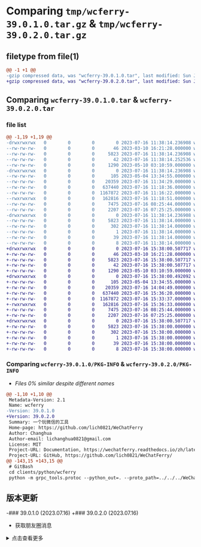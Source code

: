 # Comparing `tmp/wcferry-39.0.1.0.tar.gz` & `tmp/wcferry-39.0.2.0.tar.gz`

## filetype from file(1)

```diff
@@ -1 +1 @@
-gzip compressed data, was "wcferry-39.0.1.0.tar", last modified: Sun Jul 16 11:38:14 2023, max compression
+gzip compressed data, was "wcferry-39.0.2.0.tar", last modified: Sun Jul 16 15:38:00 2023, max compression
```

## Comparing `wcferry-39.0.1.0.tar` & `wcferry-39.0.2.0.tar`

### file list

```diff
@@ -1,19 +1,19 @@
-drwxrwxrwx   0        0        0        0 2023-07-16 11:38:14.236908 wcferry-39.0.1.0/
--rw-rw-rw-   0        0        0       46 2023-03-10 16:21:28.000000 wcferry-39.0.1.0/MANIFEST.in
--rw-rw-rw-   0        0        0     5823 2023-07-16 11:38:14.236908 wcferry-39.0.1.0/PKG-INFO
--rw-rw-rw-   0        0        0       42 2023-07-16 11:38:14.252536 wcferry-39.0.1.0/setup.cfg
--rw-rw-rw-   0        0        0     1290 2023-05-10 03:10:59.000000 wcferry-39.0.1.0/setup.py
-drwxrwxrwx   0        0        0        0 2023-07-16 11:38:14.236908 wcferry-39.0.1.0/wcferry/
--rw-rw-rw-   0        0        0      105 2023-05-04 13:34:55.000000 wcferry-39.0.1.0/wcferry/__init__.py
--rw-rw-rw-   0        0        0    20359 2023-07-16 11:34:29.000000 wcferry-39.0.1.0/wcferry/client.py
--rw-rw-rw-   0        0        0   637440 2023-07-16 11:18:36.000000 wcferry-39.0.1.0/wcferry/spy.dll
--rw-rw-rw-   0        0        0  1167872 2023-07-16 11:16:22.000000 wcferry-39.0.1.0/wcferry/spy_debug.dll
--rwxrwxrwx   0        0        0   162816 2023-07-16 11:18:51.000000 wcferry-39.0.1.0/wcferry/wcf.exe
--rw-rw-rw-   0        0        0     7475 2023-07-16 08:25:44.000000 wcferry-39.0.1.0/wcferry/wcf_pb2.py
--rw-rw-rw-   0        0        0     2207 2023-07-16 07:25:25.000000 wcferry-39.0.1.0/wcferry/wxmsg.py
-drwxrwxrwx   0        0        0        0 2023-07-16 11:38:14.236908 wcferry-39.0.1.0/wcferry.egg-info/
--rw-rw-rw-   0        0        0     5823 2023-07-16 11:38:14.000000 wcferry-39.0.1.0/wcferry.egg-info/PKG-INFO
--rw-rw-rw-   0        0        0      302 2023-07-16 11:38:14.000000 wcferry-39.0.1.0/wcferry.egg-info/SOURCES.txt
--rw-rw-rw-   0        0        0        1 2023-07-16 11:38:14.000000 wcferry-39.0.1.0/wcferry.egg-info/dependency_links.txt
--rw-rw-rw-   0        0        0       39 2023-07-16 11:38:14.000000 wcferry-39.0.1.0/wcferry.egg-info/requires.txt
--rw-rw-rw-   0        0        0        8 2023-07-16 11:38:14.000000 wcferry-39.0.1.0/wcferry.egg-info/top_level.txt
+drwxrwxrwx   0        0        0        0 2023-07-16 15:38:00.507717 wcferry-39.0.2.0/
+-rw-rw-rw-   0        0        0       46 2023-03-10 16:21:28.000000 wcferry-39.0.2.0/MANIFEST.in
+-rw-rw-rw-   0        0        0     5823 2023-07-16 15:38:00.507717 wcferry-39.0.2.0/PKG-INFO
+-rw-rw-rw-   0        0        0       42 2023-07-16 15:38:00.507717 wcferry-39.0.2.0/setup.cfg
+-rw-rw-rw-   0        0        0     1290 2023-05-10 03:10:59.000000 wcferry-39.0.2.0/setup.py
+drwxrwxrwx   0        0        0        0 2023-07-16 15:38:00.492092 wcferry-39.0.2.0/wcferry/
+-rw-rw-rw-   0        0        0      105 2023-05-04 13:34:55.000000 wcferry-39.0.2.0/wcferry/__init__.py
+-rw-rw-rw-   0        0        0    20359 2023-07-16 14:04:49.000000 wcferry-39.0.2.0/wcferry/client.py
+-rw-rw-rw-   0        0        0   637440 2023-07-16 15:36:20.000000 wcferry-39.0.2.0/wcferry/spy.dll
+-rw-rw-rw-   0        0        0  1167872 2023-07-16 15:33:37.000000 wcferry-39.0.2.0/wcferry/spy_debug.dll
+-rwxrwxrwx   0        0        0   162816 2023-07-16 15:36:33.000000 wcferry-39.0.2.0/wcferry/wcf.exe
+-rw-rw-rw-   0        0        0     7475 2023-07-16 08:25:44.000000 wcferry-39.0.2.0/wcferry/wcf_pb2.py
+-rw-rw-rw-   0        0        0     2207 2023-07-16 07:25:25.000000 wcferry-39.0.2.0/wcferry/wxmsg.py
+drwxrwxrwx   0        0        0        0 2023-07-16 15:38:00.507717 wcferry-39.0.2.0/wcferry.egg-info/
+-rw-rw-rw-   0        0        0     5823 2023-07-16 15:38:00.000000 wcferry-39.0.2.0/wcferry.egg-info/PKG-INFO
+-rw-rw-rw-   0        0        0      302 2023-07-16 15:38:00.000000 wcferry-39.0.2.0/wcferry.egg-info/SOURCES.txt
+-rw-rw-rw-   0        0        0        1 2023-07-16 15:38:00.000000 wcferry-39.0.2.0/wcferry.egg-info/dependency_links.txt
+-rw-rw-rw-   0        0        0       39 2023-07-16 15:38:00.000000 wcferry-39.0.2.0/wcferry.egg-info/requires.txt
+-rw-rw-rw-   0        0        0        8 2023-07-16 15:38:00.000000 wcferry-39.0.2.0/wcferry.egg-info/top_level.txt
```

### Comparing `wcferry-39.0.1.0/PKG-INFO` & `wcferry-39.0.2.0/PKG-INFO`

 * *Files 0% similar despite different names*

```diff
@@ -1,10 +1,10 @@
 Metadata-Version: 2.1
 Name: wcferry
-Version: 39.0.1.0
+Version: 39.0.2.0
 Summary: 一个玩微信的工具
 Home-page: https://github.com/lich0821/WeChatFerry
 Author: Changhua
 Author-email: lichanghua0821@gmail.com
 License: MIT
 Project-URL: Documentation, https://wechatferry.readthedocs.io/zh/latest/index.html
 Project-URL: GitHub, https://github.com/lich0821/WeChatFerry/
@@ -143,15 +143,15 @@
 # GitBash
 cd clients/python/wcferry
 python -m grpc_tools.protoc --python_out=. --proto_path=../../../WeChatFerry/rpc/proto/ wcf.proto
 ```
 
 ## 版本更新
 
-### 39.0.1.0 (2023.07.16)
+### 39.0.2.0 (2023.07.16)
 * 获取朋友圈消息
 
 <details><summary>点击查看更多</summary>
 版本号：`w.x.y.z`。
 
 其中：
 * `w` 是微信的大版本号，如 `37` (3.7.a.a), `38` (3.8.a.a), `39` (3.9.a.a)
```

### Comparing `wcferry-39.0.1.0/setup.py` & `wcferry-39.0.2.0/setup.py`

 * *Files identical despite different names*

### Comparing `wcferry-39.0.1.0/wcferry/client.py` & `wcferry-39.0.2.0/wcferry/client.py`

 * *Files 0% similar despite different names*

```diff
@@ -1,11 +1,11 @@
 #! /usr/bin/env python3
 # -*- coding: utf-8 -*-
 
-__version__ = "39.0.1.0"
+__version__ = "39.0.2.0"
 
 import atexit
 import base64
 import logging
 import os
 import re
 import sys
```

### Comparing `wcferry-39.0.1.0/wcferry/spy.dll` & `wcferry-39.0.2.0/wcferry/spy.dll`

 * *Files 0% similar despite different names*

```diff
@@ -12,15 +12,15 @@
 000000b0: 0c11 9bfd 5164 9ffc 0c11 9cfd 4664 9ffc  ....Qd......Fd..
 000000c0: 9c11 9bfd 6164 9ffc 9c11 9afd 5f64 9ffc  ....ad......_d..
 000000d0: 4a0f 9efd 5164 9ffc 5e64 9efc be64 9ffc  J...Qd..^d...d..
 000000e0: 9c11 97fd 4a64 9ffc 9c11 9ffd 5f64 9ffc  ....Jd......_d..
 000000f0: 9c11 60fc 5f64 9ffc 5e64 08fc 5f64 9ffc  ..`._d..^d.._d..
 00000100: 9c11 9dfd 5f64 9ffc 5269 6368 5e64 9ffc  ...._d..Rich^d..
 00000110: 0000 0000 0000 0000 0000 0000 0000 0000  ................
-00000120: 5045 0000 4c01 0500 0cd2 b364 0000 0000  PE..L......d....
+00000120: 5045 0000 4c01 0500 730e b464 0000 0000  PE..L...s..d....
 00000130: 0000 0000 e000 0221 0b01 0e1d 007c 0700  .......!.....|..
 00000140: 0054 0202 0000 0000 2721 0500 0010 0000  .T......'!......
 00000150: 0090 0700 0000 0010 0010 0000 0002 0000  ................
 00000160: 0600 0000 0000 0000 0600 0000 0000 0000  ................
 00000170: 0000 0a02 0004 0000 0000 0000 0200 4001  ..............@.
 00000180: 0000 1000 0010 0000 0000 1000 0010 0000  ................
 00000190: 0000 0000 1000 0000 7019 0900 5800 0000  ........p...X...
@@ -10947,64 +10947,64 @@
 0002ac20: 0803 00cc cccc cccc cccc cccc cccc cccc  ................
 0002ac30: 609c 51e8 18f6 ffff 83c4 049d 61ff 15f0  `.Q.........a...
 0002ac40: 8909 11ff 25dc 8909 11cc cccc cccc cccc  ....%...........
 0002ac50: 558b ec6a ff68 2881 0710 64a1 0000 0000  U..j.h(...d.....
 0002ac60: 5081 ece8 0000 00a1 d43b 0910 33c5 8945  P........;..3..E
 0002ac70: f056 5750 8d45 f464 a300 0000 008b 4d08  .VWP.E.d......M.
 0002ac80: a148 8909 118b 3c08 a14c 8909 118b 0408  .H....<..L......
-0002ac90: 8985 24ff ffff 85ff 0f84 e602 0000 3bf8  ..$...........;.
-0002aca0: 0f83 de02 0000 6666 0f1f 8400 0000 0000  ......ff........
+0002ac90: 8985 24ff ffff 85ff 0f84 e802 0000 3bf8  ..$...........;.
+0002aca0: 0f83 e002 0000 6666 0f1f 8400 0000 0000  ......ff........
 0002acb0: 8d8d 28ff ffff e8a5 fcff ffc7 45fc 0000  ..(.........E...
 0002acc0: 0000 8b07 8b15 5c89 0911 8b4f 0489 8538  ......\....O...8
 0002acd0: ffff ffa1 5089 0911 898d 3cff ffff 8d14  ....P.....<.....
 0002ace0: 3a8d 8d0c ffff ffc7 852c ffff ff00 0000  :........,......
-0002acf0: 00c6 8528 ffff ff00 8b04 3889 8530 ffff  ...(......8..0..
-0002ad00: ffe8 fa69 0000 8bf0 8d45 d03b c674 568b  ...i.....E.;.tV.
-0002ad10: 55e4 83fa 1072 2c8b 4dd0 428b c181 fa00  U....r,.M.B.....
-0002ad20: 1000 0072 148b 49fc 83c2 232b c183 c0fc  ...r..I...#+....
-0002ad30: 83f8 1f0f 876c 0200 0052 51e8 6864 0200  .....l...RQ.hd..
-0002ad40: 83c4 080f 1006 0f11 45d0 f30f 7e46 1066  ........E...~F.f
-0002ad50: 0fd6 45e0 c746 1000 0000 00c7 4614 0f00  ..E..F......F...
-0002ad60: 0000 c606 008b 9520 ffff ff83 fa10 722f  ....... ......r/
-0002ad70: 8b8d 0cff ffff 428b c181 fa00 1000 0072  ......B........r
-0002ad80: 148b 49fc 83c2 232b c183 c0fc 83f8 1f0f  ..I...#+........
-0002ad90: 8710 0200 0052 51e8 0c64 0200 83c4 088b  .....RQ..d......
-0002ada0: 1554 8909 118d 8d0c ffff ff8d 143a e84d  .T...........:.M
-0002adb0: 6900 008b f08d 8540 ffff ff3b c674 628b  i......@...;.tb.
-0002adc0: 9554 ffff ff83 fa10 722f 8b8d 40ff ffff  .T......r/..@...
-0002add0: 428b c181 fa00 1000 0072 148b 49fc 83c2  B........r..I...
-0002ade0: 232b c183 c0fc 83f8 1f0f 87b6 0100 0052  #+.............R
-0002adf0: 51e8 b263 0200 83c4 080f 1006 0f11 8540  Q..c...........@
-0002ae00: ffff fff3 0f7e 4610 660f d685 50ff ffff  .....~F.f...P...
-0002ae10: c746 1000 0000 00c7 4614 0f00 0000 c606  .F......F.......
-0002ae20: 008b 9520 ffff ff83 fa10 722f 8b8d 0cff  ... ......r/....
-0002ae30: ffff 428b c181 fa00 1000 0072 148b 49fc  ..B........r..I.
-0002ae40: 83c2 232b c183 c0fc 83f8 1f0f 8754 0100  ..#+.........T..
-0002ae50: 0052 51e8 5063 0200 83c4 088b 1558 8909  .RQ.Pc.......X..
-0002ae60: 118d 8d0c ffff ff8d 143a e891 6800 008b  .........:..h...
-0002ae70: f08d 8570 ffff ff3b c674 5c8b 5584 83fa  ...p...;.t\.U...
-0002ae80: 1072 2f8b 8d70 ffff ff42 8bc1 81fa 0010  .r/..p...B......
-0002ae90: 0000 7214 8b49 fc83 c223 2bc1 83c0 fc83  ..r..I...#+.....
-0002aea0: f81f 0f87 fd00 0000 5251 e8f9 6202 0083  ........RQ..b...
-0002aeb0: c408 0f10 060f 1185 70ff ffff f30f 7e46  ........p.....~F
-0002aec0: 1066 0fd6 4580 c746 1000 0000 00c7 4614  .f..E..F......F.
-0002aed0: 0f00 0000 c606 008b 9520 ffff ff83 fa10  ......... ......
-0002aee0: 722f 8b8d 0cff ffff 428b c181 fa00 1000  r/......B.......
-0002aef0: 0072 148b 49fc 83c2 232b c183 c0fc 83f8  .r..I...#+......
-0002af00: 1f0f 879e 0000 0052 51e8 9a62 0200 83c4  .......RQ..b....
-0002af10: 080f 57c0 660f 1345 e868 9889 0911 c745  ..W.f..E.h.....E
-0002af20: e898 8909 11c6 45ec 00e8 0175 0200 83c4  ......E....u....
-0002af30: 0485 c075 6ac6 45ec 018d 8528 ffff ffc6  ...uj.E....(....
-0002af40: 45fc 0150 e887 0000 0068 9889 0911 e801  E..P.....h......
-0002af50: 7502 0068 7089 0911 e88a 6e02 0003 3d60  u..hp.....n...=`
-0002af60: 8909 118d 8d28 ffff ff83 c408 c745 fcff  .....(.......E..
-0002af70: ffff ffe8 98fa ffff 3bbd 24ff ffff 0f82  ........;.$.....
-0002af80: 2cfd ffff 8b4d f464 890d 0000 0000 595f  ,....M.d......Y_
-0002af90: 5e8b 4df0 33cd e897 5b02 008b e55d c350  ^.M.3...[....].P
-0002afa0: e8b7 6f02 00e8 d004 0300 cccc cccc cccc  ..o.............
+0002acf0: 0066 c785 28ff ffff 0000 8b04 3889 8530  .f..(.......8..0
+0002ad00: ffff ffe8 f869 0000 8bf0 8d45 d03b c674  .....i.....E.;.t
+0002ad10: 568b 55e4 83fa 1072 2c8b 4dd0 428b c181  V.U....r,.M.B...
+0002ad20: fa00 1000 0072 148b 49fc 83c2 232b c183  .....r..I...#+..
+0002ad30: c0fc 83f8 1f0f 876c 0200 0052 51e8 6664  .......l...RQ.fd
+0002ad40: 0200 83c4 080f 1006 0f11 45d0 f30f 7e46  ..........E...~F
+0002ad50: 1066 0fd6 45e0 c746 1000 0000 00c7 4614  .f..E..F......F.
+0002ad60: 0f00 0000 c606 008b 9520 ffff ff83 fa10  ......... ......
+0002ad70: 722f 8b8d 0cff ffff 428b c181 fa00 1000  r/......B.......
+0002ad80: 0072 148b 49fc 83c2 232b c183 c0fc 83f8  .r..I...#+......
+0002ad90: 1f0f 8710 0200 0052 51e8 0a64 0200 83c4  .......RQ..d....
+0002ada0: 088b 1554 8909 118d 8d0c ffff ff8d 143a  ...T...........:
+0002adb0: e84b 6900 008b f08d 8540 ffff ff3b c674  .Ki......@...;.t
+0002adc0: 628b 9554 ffff ff83 fa10 722f 8b8d 40ff  b..T......r/..@.
+0002add0: ffff 428b c181 fa00 1000 0072 148b 49fc  ..B........r..I.
+0002ade0: 83c2 232b c183 c0fc 83f8 1f0f 87b6 0100  ..#+............
+0002adf0: 0052 51e8 b063 0200 83c4 080f 1006 0f11  .RQ..c..........
+0002ae00: 8540 ffff fff3 0f7e 4610 660f d685 50ff  .@.....~F.f...P.
+0002ae10: ffff c746 1000 0000 00c7 4614 0f00 0000  ...F......F.....
+0002ae20: c606 008b 9520 ffff ff83 fa10 722f 8b8d  ..... ......r/..
+0002ae30: 0cff ffff 428b c181 fa00 1000 0072 148b  ....B........r..
+0002ae40: 49fc 83c2 232b c183 c0fc 83f8 1f0f 8754  I...#+.........T
+0002ae50: 0100 0052 51e8 4e63 0200 83c4 088b 1558  ...RQ.Nc.......X
+0002ae60: 8909 118d 8d0c ffff ff8d 143a e88f 6800  ...........:..h.
+0002ae70: 008b f08d 8570 ffff ff3b c674 5c8b 5584  .....p...;.t\.U.
+0002ae80: 83fa 1072 2f8b 8d70 ffff ff42 8bc1 81fa  ...r/..p...B....
+0002ae90: 0010 0000 7214 8b49 fc83 c223 2bc1 83c0  ....r..I...#+...
+0002aea0: fc83 f81f 0f87 fd00 0000 5251 e8f7 6202  ..........RQ..b.
+0002aeb0: 0083 c408 0f10 060f 1185 70ff ffff f30f  ..........p.....
+0002aec0: 7e46 1066 0fd6 4580 c746 1000 0000 00c7  ~F.f..E..F......
+0002aed0: 4614 0f00 0000 c606 008b 9520 ffff ff83  F.......... ....
+0002aee0: fa10 722f 8b8d 0cff ffff 428b c181 fa00  ..r/......B.....
+0002aef0: 1000 0072 148b 49fc 83c2 232b c183 c0fc  ...r..I...#+....
+0002af00: 83f8 1f0f 879e 0000 0052 51e8 9862 0200  .........RQ..b..
+0002af10: 83c4 080f 57c0 660f 1345 e868 9889 0911  ....W.f..E.h....
+0002af20: c745 e898 8909 11c6 45ec 00e8 ff74 0200  .E......E....t..
+0002af30: 83c4 0485 c075 6ac6 45ec 018d 8528 ffff  .....uj.E....(..
+0002af40: ffc6 45fc 0150 e885 0000 0068 9889 0911  ..E..P.....h....
+0002af50: e8ff 7402 0068 7089 0911 e888 6e02 0003  ..t..hp.....n...
+0002af60: 3d60 8909 118d 8d28 ffff ff83 c408 c745  =`.....(.......E
+0002af70: fcff ffff ffe8 96fa ffff 3bbd 24ff ffff  ..........;.$...
+0002af80: 0f82 2afd ffff 8b4d f464 890d 0000 0000  ..*....M.d......
+0002af90: 595f 5e8b 4df0 33cd e895 5b02 008b e55d  Y_^.M.3...[....]
+0002afa0: c350 e8b5 6f02 00e8 ce04 0300 cccc cccc  .P..o...........
 0002afb0: 609c ff74 2424 e895 fcff ff83 c404 9d61  `..t$$.........a
 0002afc0: ff15 e489 0911 ff25 e889 0911 cccc cccc  .......%........
 0002afd0: 558b ec8b 15d8 8909 118b 0dd0 8909 118d  U...............
 0002afe0: 4201 3bc8 7712 51e8 7400 0000 8b15 d889  B.;.w.Q.t.......
 0002aff0: 0911 8b0d d089 0911 a1d4 8909 1149 23c1  .............I#.
 0002b000: a3d4 8909 1103 c223 c18b 0dcc 8909 1156  .......#.......V
 0002b010: 8d34 8500 0000 0083 3c0e 0075 1c68 c000  .4......<..u.h..
@@ -35248,21 +35248,21 @@
 00089af0: 0000 0000 0600 0000 0400 0000 0200 0000  ................
 00089b00: 0000 0000 1200 0000 0c00 0000 0600 0000  ................
 00089b10: 0000 0000 7f00 0000 1f00 0000 0f00 0000  ................
 00089b20: 0000 0000 0000 0000 0000 0000 0000 f041  ...............A
 00089b30: 0000 0000 0000 0080 0000 0000 0000 0080  ................
 00089b40: 0000 0080 0000 0080 0000 0080 0000 0080  ................
 00089b50: ffff ffff 0000 c03f 0000 0000 0000 0000  .......?........
-00089b60: 0000 0000 0000 f041 0000 0000 0cd2 b364  .......A.......d
+00089b60: 0000 0000 0000 f041 0000 0000 730e b464  .......A....s..d
 00089b70: 0000 0000 0200 0000 4900 0000 70dd 0800  ........I...p...
-00089b80: 70cd 0800 0000 0000 0cd2 b364 0000 0000  p..........d....
+00089b80: 70cd 0800 0000 0000 730e b464 0000 0000  p.......s..d....
 00089b90: 0c00 0000 1400 0000 bcdd 0800 bccd 0800  ................
-00089ba0: 0000 0000 0cd2 b364 0000 0000 0d00 0000  .......d........
+00089ba0: 0000 0000 730e b464 0000 0000 0d00 0000  ....s..d........
 00089bb0: 9803 0000 d0dd 0800 d0cd 0800 0000 0000  ................
-00089bc0: 0cd2 b364 0000 0000 0e00 0000 0000 0000  ...d............
+00089bc0: 730e b464 0000 0000 0e00 0000 0000 0000  s..d............
 00089bd0: 0000 0000 0000 0000 bc00 0000 0000 0000  ................
 00089be0: 0000 0000 0000 0000 0000 0000 0000 0000  ................
 00089bf0: 0000 0000 0000 0000 0000 0000 0000 0000  ................
 00089c00: 0000 0000 0000 0000 0000 0000 0000 0000  ................
 00089c10: 0000 0000 d43b 0910 74da 0810 a500 0000  .....;..t.......
 00089c20: b092 0710 0000 0000 0000 0000 0000 0000  ................
 00089c30: 0001 0000 0000 0000 0000 0000 0000 0000  ................
@@ -36049,16 +36049,16 @@
 0008cd00: 888a 0700 ad8a 0700 1800 0000 0280 0280  ................
 0008cd10: 20dd 0800 4000 0000 60dd 0800 1000 0000   ...@...`.......
 0008cd20: 753d 0300 793d 0300 8854 0300 8d54 0300  u=..y=...T...T..
 0008cd30: e854 0300 ed54 0300 7655 0300 7a55 0300  .T...T..vU..zU..
 0008cd40: b855 0300 bd55 0300 e855 0300 ed55 0300  .U...U...U...U..
 0008cd50: 3056 0300 3556 0300 8456 0300 8856 0300  0V..5V...V...V..
 0008cd60: 0027 0300 32f0 0100 8088 0700 aa01 0000  .'..2...........
-0008cd70: 5253 4453 3bcb b2f7 05f9 6c44 8ddb 2315  RSDS;.....lD..#.
-0008cd80: be8a e85c 0100 0000 433a 5c50 726f 6a73  ...\....C:\Projs
+0008cd70: 5253 4453 a1b3 c743 c6d0 f84c b73e ab62  RSDS...C...L.>.b
+0008cd80: 897a 6926 0100 0000 433a 5c50 726f 6a73  .zi&....C:\Projs
 0008cd90: 5c57 6543 6861 7446 6572 7279 5c57 6543  \WeChatFerry\WeC
 0008cda0: 6861 7446 6572 7279 5c52 656c 6561 7365  hatFerry\Release
 0008cdb0: 5c73 7079 2e70 6462 0000 0000 0000 0000  \spy.pdb........
 0008cdc0: 8601 0000 8601 0000 1400 0000 3201 0000  ............2...
 0008cdd0: 4743 544c 0010 0000 f000 0000 2e74 6578  GCTL.........tex
 0008cde0: 7424 6469 0000 0000 f010 0000 3048 0700  t$di........0H..
 0008cdf0: 2e74 6578 7424 6d6e 0000 0000 2059 0700  .text$mn.... Y..
@@ -38343,15 +38343,15 @@
 00095c60: 0408 0000 8000 0000 0000 0000 0000 0000  ................
 00095c70: 0000 0000 0000 0100 0904 0000 9000 0000  ................
 00095c80: a090 0902 ac02 0000 0000 0000 0000 0000  ................
 00095c90: 5093 0902 9100 0000 0000 0000 0000 0000  P...............
 00095ca0: ac02 3400 0000 5600 5300 5f00 5600 4500  ..4...V.S._.V.E.
 00095cb0: 5200 5300 4900 4f00 4e00 5f00 4900 4e00  R.S.I.O.N._.I.N.
 00095cc0: 4600 4f00 0000 0000 bd04 effe 0000 0100  F.O.............
-00095cd0: 0000 2700 0000 0100 0900 0300 1700 0200  ..'.............
+00095cd0: 0000 2700 0000 0200 0900 0300 1700 0200  ..'.............
 00095ce0: 3f00 0000 0000 0000 0400 0400 0200 0000  ?...............
 00095cf0: 0000 0000 0000 0000 0000 0000 0a02 0000  ................
 00095d00: 0100 5300 7400 7200 6900 6e00 6700 4600  ..S.t.r.i.n.g.F.
 00095d10: 6900 6c00 6500 4900 6e00 6600 6f00 0000  i.l.e.I.n.f.o...
 00095d20: e601 0000 0100 3000 3800 3000 3400 3000  ......0.8.0.4.0.
 00095d30: 3400 6200 3000 0000 3800 0c00 0100 4300  4.b.0...8.....C.
 00095d40: 6f00 6d00 7000 6100 6e00 7900 4e00 6100  o.m.p.a.n.y.N.a.
@@ -38359,15 +38359,15 @@
 00095d60: 6100 7400 4600 6500 7200 7200 7900 0000  a.t.F.e.r.r.y...
 00095d70: 4000 0c00 0100 4600 6900 6c00 6500 4400  @.....F.i.l.e.D.
 00095d80: 6500 7300 6300 7200 6900 7000 7400 6900  e.s.c.r.i.p.t.i.
 00095d90: 6f00 6e00 0000 0000 5700 6500 4300 6800  o.n.....W.e.C.h.
 00095da0: 6100 7400 4600 6500 7200 7200 7900 0000  a.t.F.e.r.r.y...
 00095db0: 3200 0900 0100 4600 6900 6c00 6500 5600  2.....F.i.l.e.V.
 00095dc0: 6500 7200 7300 6900 6f00 6e00 0000 0000  e.r.s.i.o.n.....
-00095dd0: 3300 3900 2e00 3000 2e00 3100 2e00 3000  3.9...0...1...0.
+00095dd0: 3300 3900 2e00 3000 2e00 3200 2e00 3000  3.9...0...2...0.
 00095de0: 0000 0000 3000 0800 0100 4900 6e00 7400  ....0.....I.n.t.
 00095df0: 6500 7200 6e00 6100 6c00 4e00 6100 6d00  e.r.n.a.l.N.a.m.
 00095e00: 6500 0000 7300 7000 7900 2e00 6400 6c00  e...s.p.y...d.l.
 00095e10: 6c00 0000 4a00 1300 0100 4c00 6500 6700  l...J.....L.e.g.
 00095e20: 6100 6c00 4300 6f00 7000 7900 7200 6900  a.l.C.o.p.y.r.i.
 00095e30: 6700 6800 7400 0000 4300 6f00 7000 7900  g.h.t...C.o.p.y.
 00095e40: 7200 6900 6700 6800 7400 2000 2800 4300  r.i.g.h.t. .(.C.
@@ -38648,16 +38648,16 @@
 00096f70: a235 e735 2c36 7136 b636 fb36 4037 8537  .5.5,6q6.6.6@7.7
 00096f80: d837 0f38 5438 9938 de38 2339 6839 cc39  .7.8T8.8.8#9h9.9
 00096f90: f239 373a 7c3a c13a 063b 4b3b 903b d53b  .97:|:.:.;K;.;.;
 00096fa0: 1a3c 533c 863c 913d 563e 683e 993e 9f3e  .<S<.<.=V>h>.>.>
 00096fb0: b43e ce3e d73e 383f 923f e93f 00b0 0200  .>.>.>8?.?.?....
 00096fc0: 6c00 0000 4330 a931 2132 4e33 7f34 8634  l...C0.1!2N3.4.4
 00096fd0: b334 bd34 3f38 4538 5638 6838 8138 8938  .4.4?8E8V8h8.8.8
-00096fe0: c638 d438 a139 5d3a 1a3b 213b 4a3b 543b  .8.8.9]:.;!;J;T;
-00096ff0: 5f3b c23b c83b d53b db3b ee3b f43b f93b  _;.;.;.;.;.;.;.;
+00096fe0: c638 d438 a339 5f3a 1c3b 233b 4c3b 563b  .8.8.9_:.;#;L;V;
+00096ff0: 613b c23b c83b d53b db3b ee3b f43b f93b  a;.;.;.;.;.;.;.;
 00097000: 013c 0b3c 293c 353c 463c 6f3c a33c ed3c  .<.<)<5<F<o<.<.<
 00097010: ff3c 0d3d 453d 6f3d 833d ac3d b83d e93d  .<.=E=o=.=.=.=.=
 00097020: f13d 113e b63e c53e 00c0 0200 7c00 0000  .=.>.>.>....|...
 00097030: d931 ec31 0a32 0f32 2032 2a32 a937 bc37  .1.1.2.2 2*2.7.7
 00097040: a838 fa39 043a 0e3a 473a 4e3a 883a 9c3a  .8.9.:.:G:N:.:.:
 00097050: f93a 0c3b 553b 603b 653b 863b b23b c63b  .:.;U;`;e;.;.;.;
 00097060: d03b 143c 283c 3f3c 573c 9b3c be3c dd3c  .;.<(<?<W<.<.<.<
```

### Comparing `wcferry-39.0.1.0/wcferry/spy_debug.dll` & `wcferry-39.0.2.0/wcferry/spy_debug.dll`

 * *Files 0% similar despite different names*

```diff
@@ -11,15 +11,15 @@
 000000a0: 2a5d 578e 2636 538f 6c43 568e 6b36 538f  *]W.&6S.lCV.k6S.
 000000b0: 6c43 578e 2e36 538f 6c43 508e 2436 538f  lCW..6S.lCP.$6S.
 000000c0: 2a5d 528e 3136 538f 3e36 528f df36 538f  *]R.16S.>6R..6S.
 000000d0: fc43 578e 7d36 538f fc43 568e 2f36 538f  .CW.}6S..CV./6S.
 000000e0: fc43 538e 3f36 538f fc43 ac8f 3f36 538f  .CS.?6S..C..?6S.
 000000f0: 3e36 c48f 3f36 538f fc43 518e 3f36 538f  >6..?6S..CQ.?6S.
 00000100: 5269 6368 3e36 538f 0000 0000 0000 0000  Rich>6S.........
-00000110: 5045 0000 4c01 0600 85d1 b364 0000 0000  PE..L......d....
+00000110: 5045 0000 4c01 0600 d00d b464 0000 0000  PE..L......d....
 00000120: 0000 0000 e000 0221 0b01 0e1d 00e8 0e00  .......!........
 00000130: 0000 1302 0000 0000 8b3c 0c00 0010 0000  .........<......
 00000140: 0000 0f00 0000 0010 0010 0000 0002 0000  ................
 00000150: 0600 0000 0000 0000 0600 0000 0000 0000  ................
 00000160: 0030 2202 0004 0000 0000 0000 0200 4001  .0"...........@.
 00000170: 0000 1000 0010 0000 0000 1000 0010 0000  ................
 00000180: 0000 0000 1000 0000 60e7 1000 6000 0000  ........`...`...
@@ -37271,49 +37271,49 @@
 00091960: 7778 4d73 6700 cccc cccc cccc cccc cccc  wxMsg...........
 00091970: 558b ec6a ff68 0ce3 0e10 64a1 0000 0000  U..j.h....d.....
 00091980: 5081 ec1c 0200 0053 5657 8dbd 98fe ffff  P......SVW......
 00091990: b957 0000 00b8 cccc cccc f3ab a144 1311  .W...........D..
 000919a0: 1033 c589 45f0 508d 45f4 64a3 0000 0000  .3..E.P.E.d.....
 000919b0: b99b 7321 12e8 3108 0300 8b45 0803 0570  ..s!..1....E...p
 000919c0: 4b21 128b 0889 4de8 8b45 0803 0574 4b21  K!....M..E...tK!
-000919d0: 128b 0889 4ddc 837d e800 7505 e9af 0100  ....M..}..u.....
-000919e0: 008b 45e8 3b45 dc0f 83a3 0100 008d 8d14  ..E.;E..........
+000919d0: 128b 0889 4ddc 837d e800 7505 e9b6 0100  ....M..}..u.....
+000919e0: 008b 45e8 3b45 dc0f 83aa 0100 008d 8d14  ..E.;E..........
 000919f0: ffff ffe8 78f1 ffff c745 fc00 0000 00c7  ....x....E......
 00091a00: 8518 ffff ff00 0000 00c6 8514 ffff ff00  ................
-00091a10: 8b45 e88b 088b 5004 898d 24ff ffff 8995  .E....P...$.....
-00091a20: 28ff ffff 8b45 e803 0578 4b21 128b 0889  (....E...xK!....
-00091a30: 8d1c ffff ff8b 45e8 0305 844b 2112 508d  ......E....K!.P.
-00091a40: 8d24 feff ff51 e845 0601 0083 c408 8985  .$...Q.E........
-00091a50: dcfd ffff 8b95 dcfd ffff 8995 d8fd ffff  ................
-00091a60: c645 fc01 8b85 d8fd ffff 508d 4dbc e8ed  .E........P.M...
-00091a70: e7fa ffc6 45fc 008d 8d24 feff ffe8 deca  ....E....$......
-00091a80: faff 8b45 e803 057c 4b21 1250 8d8d 04fe  ...E...|K!.P....
-00091a90: ffff 51e8 f805 0100 83c4 0889 85dc fdff  ..Q.............
-00091aa0: ff8b 95dc fdff ff89 95d8 fdff ffc6 45fc  ..............E.
-00091ab0: 028b 85d8 fdff ff50 8d8d 2cff ffff e89d  .......P..,.....
-00091ac0: e7fa ffc6 45fc 008d 8d04 feff ffe8 8eca  ....E...........
-00091ad0: faff 8b45 e803 0580 4b21 1250 8d8d e4fd  ...E....K!.P....
-00091ae0: ffff 51e8 a805 0100 83c4 0889 85dc fdff  ..Q.............
-00091af0: ff8b 95dc fdff ff89 95d8 fdff ffc6 45fc  ..............E.
-00091b00: 038b 85d8 fdff ff50 8d8d 5cff ffff e84d  .......P..\....M
-00091b10: e7fa ffc6 45fc 008d 8de4 fdff ffe8 3eca  ....E.........>.
-00091b20: faff 6a08 8d8d 04ff ffff e8e1 a0fb ff68  ..j............h
-00091b30: fc49 2110 8d8d 04ff ffff e811 eeff ffc6  .I!.............
-00091b40: 45fc 048d 8514 ffff ff50 b92c 4a21 10e8  E........P.,J!..
-00091b50: 1c1f 0000 c645 fc00 8d8d 04ff ffff e83d  .....E.........=
-00091b60: f5ff ffb9 d449 2110 e8b3 1e00 008b 45e8  .....I!.......E.
-00091b70: 0305 884b 2112 8945 e8c7 45fc ffff ffff  ...K!..E..E.....
-00091b80: 8d8d 14ff ffff e8a5 f5ff ffe9 51fe ffff  ............Q...
-00091b90: 528b cd50 8d15 cc27 0910 e8d3 0503 0058  R..P...'.......X
-00091ba0: 5a8b 4df4 6489 0d00 0000 0059 5f5e 5b8b  Z.M.d......Y_^[.
-00091bb0: 4df0 33cd e864 0603 0081 c428 0200 003b  M.3..d.....(...;
-00091bc0: ece8 0206 0300 8be5 5dc3 6690 0200 0000  ........].f.....
-00091bd0: d427 0910 14ff ffff c000 0000 f127 0910  .'...........'..
-00091be0: 04ff ffff 0800 0000 ec27 0910 6c6f 636b  .........'..lock
-00091bf0: 0077 784d 7367 00cc cccc cccc cccc cccc  .wxMsg..........
+00091a10: c685 15ff ffff 008b 45e8 8b08 8b50 0489  ........E....P..
+00091a20: 8d24 ffff ff89 9528 ffff ff8b 45e8 0305  .$.....(....E...
+00091a30: 784b 2112 8b08 898d 1cff ffff 8b45 e803  xK!..........E..
+00091a40: 0584 4b21 1250 8d8d 24fe ffff 51e8 3e06  ..K!.P..$...Q.>.
+00091a50: 0100 83c4 0889 85dc fdff ff8b 95dc fdff  ................
+00091a60: ff89 95d8 fdff ffc6 45fc 018b 85d8 fdff  ........E.......
+00091a70: ff50 8d4d bce8 e6e7 faff c645 fc00 8d8d  .P.M.......E....
+00091a80: 24fe ffff e8d7 cafa ff8b 45e8 0305 7c4b  $.........E...|K
+00091a90: 2112 508d 8d04 feff ff51 e8f1 0501 0083  !.P......Q......
+00091aa0: c408 8985 dcfd ffff 8b95 dcfd ffff 8995  ................
+00091ab0: d8fd ffff c645 fc02 8b85 d8fd ffff 508d  .....E........P.
+00091ac0: 8d2c ffff ffe8 96e7 faff c645 fc00 8d8d  .,.........E....
+00091ad0: 04fe ffff e887 cafa ff8b 45e8 0305 804b  ..........E....K
+00091ae0: 2112 508d 8de4 fdff ff51 e8a1 0501 0083  !.P......Q......
+00091af0: c408 8985 dcfd ffff 8b95 dcfd ffff 8995  ................
+00091b00: d8fd ffff c645 fc03 8b85 d8fd ffff 508d  .....E........P.
+00091b10: 8d5c ffff ffe8 46e7 faff c645 fc00 8d8d  .\....F....E....
+00091b20: e4fd ffff e837 cafa ff6a 088d 8d04 ffff  .....7...j......
+00091b30: ffe8 daa0 fbff 68fc 4921 108d 8d04 ffff  ......h.I!......
+00091b40: ffe8 0aee ffff c645 fc04 8d85 14ff ffff  .......E........
+00091b50: 50b9 2c4a 2110 e815 1f00 00c6 45fc 008d  P.,J!.......E...
+00091b60: 8d04 ffff ffe8 36f5 ffff b9d4 4921 10e8  ......6.....I!..
+00091b70: ac1e 0000 8b45 e803 0588 4b21 1289 45e8  .....E....K!..E.
+00091b80: c745 fcff ffff ff8d 8d14 ffff ffe8 9ef5  .E..............
+00091b90: ffff e94a feff ff52 8bcd 508d 15d4 2709  ...J...R..P...'.
+00091ba0: 10e8 cc05 0300 585a 8b4d f464 890d 0000  ......XZ.M.d....
+00091bb0: 0000 595f 5e5b 8b4d f033 cde8 5d06 0300  ..Y_^[.M.3..]...
+00091bc0: 81c4 2802 0000 3bec e8fb 0503 008b e55d  ..(...;........]
+00091bd0: c30f 1f00 0200 0000 dc27 0910 14ff ffff  .........'......
+00091be0: c000 0000 f927 0910 04ff ffff 0800 0000  .....'..........
+00091bf0: f427 0910 6c6f 636b 0077 784d 7367 00cc  .'..lock.wxMsg..
 00091c00: 558b ec6a ff68 e2e4 0e10 64a1 0000 0000  U..j.h....d.....
 00091c10: 5081 eca0 0700 0053 5657 8dbd 94fa ffff  P......SVW......
 00091c20: b958 0100 00b8 cccc cccc f3ab a144 1311  .X...........D..
 00091c30: 1033 c589 45f0 508d 45f4 64a3 0000 0000  .3..E.P.E.d.....
 00091c40: c785 fcfb ffff 0000 0000 b99b 7321 12e8  ............s!..
 00091c50: 9705 0300 6a08 8d4d e4e8 b29f fbff c785  ....j..M........
 00091c60: 98fd ffff 0000 0000 684c 2b0f 108d 8598  ........hL+.....
@@ -65837,18 +65837,18 @@
 001012c0: 0000 0000 e01a cd3f 0000 0000 e01a cd3f  .......?.......?
 001012d0: 0000 0000 60e3 cc3f 0000 0000 60e3 cc3f  ....`..?....`..?
 001012e0: 0000 0000 f0a4 cc3f 0000 0000 f0a4 cc3f  .......?.......?
 001012f0: 0000 0000 706d cc3f 0000 0000 706d cc3f  ....pm.?....pm.?
 00101300: 0000 0000 002f cc3f 0000 0000 002f cc3f  ...../.?...../.?
 00101310: 0000 0000 80f7 cb3f 0000 0000 80f7 cb3f  .......?.......?
 00101320: 0000 0000 00c0 cb3f 0000 0000 00c0 cb3f  .......?.......?
-00101330: 0000 0000 85d1 b364 0000 0000 0200 0000  .......d........
+00101330: 0000 0000 d00d b464 0000 0000 0200 0000  .......d........
 00101340: 4d00 0000 9877 1000 9863 1000 0000 0000  M....w...c......
-00101350: 85d1 b364 0000 0000 0c00 0000 1400 0000  ...d............
-00101360: e877 1000 e863 1000 0000 0000 85d1 b364  .w...c.........d
+00101350: d00d b464 0000 0000 0c00 0000 1400 0000  ...d............
+00101360: e877 1000 e863 1000 0000 0000 d00d b464  .w...c.........d
 00101370: 0000 0000 0d00 0000 ac03 0000 fc77 1000  .............w..
 00101380: fc63 1000 0000 0000 bc00 0000 0000 0000  .c..............
 00101390: 0000 0000 0000 0000 0000 0000 0000 0000  ................
 001013a0: 0000 0000 0000 0000 0000 0000 0000 0000  ................
 001013b0: 0000 0000 0000 0000 0000 0000 0000 0000  ................
 001013c0: 0000 0000 4413 1110 4857 1010 ae01 0000  ....D...HW......
 001013d0: b402 0f10 0000 0000 0000 0000 0000 0000  ................
@@ -66944,15 +66944,15 @@
 001057f0: abdc 0800 15de 0800 52df 0800 3de4 0800  ........R...=...
 00105800: 41e4 0800 48e4 0800 55eb 0800 beeb 0800  A...H...U.......
 00105810: 32ec 0800 93ec 0800 55f2 0800 72f3 0800  2.......U...r...
 00105820: e2f4 0800 57f5 0800 50f6 0800 49f7 0800  ....W...P...I...
 00105830: 72fe 0800 97ff 0800 7401 0900 6504 0900  r.......t...e...
 00105840: c404 0900 a405 0900 a00a 0900 430b 0900  ............C...
 00105850: 120f 0900 b10f 0900 e31f 0900 0d25 0900  .............%..
-00105860: a325 0900 af27 0900 3328 0900 b32d 0900  .%...'..3(...-..
+00105860: a325 0900 b627 0900 3328 0900 b32d 0900  .%...'..3(...-..
 00105870: 122e 0900 b32e 0900 c431 0900 2832 0900  .........1..(2..
 00105880: 8435 0900 8138 0900 aa4a 0900 4b4e 0900  .5...8...J..KN..
 00105890: d64f 0900 cc53 0900 f262 0900 c163 0900  .O...S...b...c..
 001058a0: 6564 0900 6665 0900 9466 0900 4367 0900  ed..fe...f..Cg..
 001058b0: 5a72 0900 bd75 0900 5a76 0900 bd79 0900  Zr...u..Zv...y..
 001058c0: 5a7a 0900 bd7d 0900 5a7e 0900 e281 0900  Zz...}..Z~......
 001058d0: 8a82 0900 ed85 0900 c288 0900 2a89 0900  ............*...
@@ -67123,16 +67123,16 @@
 00106320: 47ed 0e00 f4ed 0e00 01ee 0e00 57ee 0e00  G...........W...
 00106330: 64ee 0e00 baee 0e00 c7ee 0e00 17ef 0e00  d...............
 00106340: 7bef 0e00 88ef 0e00 d0ef 0e00 ddef 0e00  {...............
 00106350: 4bf0 0e00 58f0 0e00 a8f0 0e00 3cf1 0e00  K...X.......<...
 00106360: a5f1 0e00 b2f1 0e00 0df2 0e00 1af2 0e00  ................
 00106370: 6df2 0e00 7af2 0e00 0010 0000 ac01 0000  m...z...........
 00106380: 0012 0000 721b 0c00 407b 0e00 fa78 0000  ....r...@{...x..
-00106390: 20f5 0e00 f501 0000 5253 4453 94ea d9d4   .......RSDS....
-001063a0: 66c3 a843 bfee a2af 3a8d 108a 0100 0000  f..C....:.......
+00106390: 20f5 0e00 f501 0000 5253 4453 2422 1c4b   .......RSDS$".K
+001063a0: 94dd d54b 843d 9b92 c663 d18b 0100 0000  ...K.=...c......
 001063b0: 433a 5c50 726f 6a73 5c57 6543 6861 7446  C:\Projs\WeChatF
 001063c0: 6572 7279 5c57 6543 6861 7446 6572 7279  erry\WeChatFerry
 001063d0: 5c44 6562 7567 5c73 7079 5f64 6562 7567  \Debug\spy_debug
 001063e0: 2e70 6462 0000 0000 0000 0000 8f01 0000  .pdb............
 001063f0: 8f01 0000 1400 0000 3b01 0000 0000 0000  ........;.......
 00106400: 0010 0000 0002 0000 2e74 6578 7424 6469  .........text$di
 00106410: 0000 0000 0012 0000 4069 0e00 2e74 6578  ........@i...tex
@@ -70439,15 +70439,15 @@
 00113260: 0408 0000 8000 0000 0000 0000 0000 0000  ................
 00113270: 0000 0000 0000 0100 0904 0000 9000 0000  ................
 00113280: a080 2102 ac02 0000 0000 0000 0000 0000  ..!.............
 00113290: 5083 2102 9100 0000 0000 0000 0000 0000  P.!.............
 001132a0: ac02 3400 0000 5600 5300 5f00 5600 4500  ..4...V.S._.V.E.
 001132b0: 5200 5300 4900 4f00 4e00 5f00 4900 4e00  R.S.I.O.N._.I.N.
 001132c0: 4600 4f00 0000 0000 bd04 effe 0000 0100  F.O.............
-001132d0: 0000 2700 0000 0100 0900 0300 1700 0200  ..'.............
+001132d0: 0000 2700 0000 0200 0900 0300 1700 0200  ..'.............
 001132e0: 3f00 0000 0000 0000 0400 0400 0200 0000  ?...............
 001132f0: 0000 0000 0000 0000 0000 0000 0a02 0000  ................
 00113300: 0100 5300 7400 7200 6900 6e00 6700 4600  ..S.t.r.i.n.g.F.
 00113310: 6900 6c00 6500 4900 6e00 6600 6f00 0000  i.l.e.I.n.f.o...
 00113320: e601 0000 0100 3000 3800 3000 3400 3000  ......0.8.0.4.0.
 00113330: 3400 6200 3000 0000 3800 0c00 0100 4300  4.b.0...8.....C.
 00113340: 6f00 6d00 7000 6100 6e00 7900 4e00 6100  o.m.p.a.n.y.N.a.
@@ -70455,15 +70455,15 @@
 00113360: 6100 7400 4600 6500 7200 7200 7900 0000  a.t.F.e.r.r.y...
 00113370: 4000 0c00 0100 4600 6900 6c00 6500 4400  @.....F.i.l.e.D.
 00113380: 6500 7300 6300 7200 6900 7000 7400 6900  e.s.c.r.i.p.t.i.
 00113390: 6f00 6e00 0000 0000 5700 6500 4300 6800  o.n.....W.e.C.h.
 001133a0: 6100 7400 4600 6500 7200 7200 7900 0000  a.t.F.e.r.r.y...
 001133b0: 3200 0900 0100 4600 6900 6c00 6500 5600  2.....F.i.l.e.V.
 001133c0: 6500 7200 7300 6900 6f00 6e00 0000 0000  e.r.s.i.o.n.....
-001133d0: 3300 3900 2e00 3000 2e00 3100 2e00 3000  3.9...0...1...0.
+001133d0: 3300 3900 2e00 3000 2e00 3200 2e00 3000  3.9...0...2...0.
 001133e0: 0000 0000 3000 0800 0100 4900 6e00 7400  ....0.....I.n.t.
 001133f0: 6500 7200 6e00 6100 6c00 4e00 6100 6d00  e.r.n.a.l.N.a.m.
 00113400: 6500 0000 7300 7000 7900 2e00 6400 6c00  e...s.p.y...d.l.
 00113410: 6c00 0000 4a00 1300 0100 4c00 6500 6700  l...J.....L.e.g.
 00113420: 6100 6c00 4300 6f00 7000 7900 7200 6900  a.l.C.o.p.y.r.i.
 00113430: 6700 6800 7400 0000 4300 6f00 7000 7900  g.h.t...C.o.p.y.
 00113440: 7200 6900 6700 6800 7400 2000 2800 4300  r.i.g.h.t. .(.C.
@@ -71521,17 +71521,17 @@
 00117600: a634 cc34 e034 7135 c635 ec35 7637 9c37  .4.4.4q5.5.5v7.7
 00117610: 5638 7c38 9038 1139 7139 c639 ec39 003a  V8|8.8.9q9.9.9.:
 00117620: c63a ec3a 613b a63b cc3b 263c 4c3c a63c  .:.:a;.;.;&<L<.<
 00117630: cc3c e03c 363d 5c3d 313e 013f b63f dd3f  .<.<6=\=1>.?.?.?
 00117640: f13f 0000 0020 0900 e800 0000 1130 2b30  .?... .......0+0
 00117650: 3c30 6630 7730 c730 1431 6131 7c31 0532  <0f0w0.0.1a1|1.2
 00117660: c332 a533 9034 ab34 c434 f434 2c35 3835  .2.3.4.4.4.4,585
-00117670: 4435 5035 7635 9d35 b135 bf35 cd35 2936  D5P5v5.5.5.5.5)6
-00117680: 3a36 8736 d736 3037 4b37 6437 7237 9637  :6.6.607K7d7r7.7
-00117690: d037 dc37 e837 0638 2d38 4b38 6938 9138  .7.7.7.8-8K8i8.8
+00117670: 4435 5035 7635 9d35 b135 bf35 cd35 3036  D5P5v5.5.5.5.506
+00117680: 4136 8e36 de36 3737 5237 6b37 7937 9d37  A6.6.677R7k7y7.7
+00117690: d837 e437 f037 0638 2d38 4b38 6938 9138  .7.7.7.8-8K8i8.8
 001176a0: b638 db38 0039 2539 4a39 6f39 9439 b939  .8.8.9%9J9o9.9.9
 001176b0: de39 033a 283a 4d3a 723a 973a bc3a e13a  .9.:(:M:r:.:.:.:
 001176c0: 063b 2b3b 503b 753b 9a3b bf3b e43b 093c  .;+;P;u;.;.;.;.<
 001176d0: 2e3c 533c 783c 9d3c c23c e73c 0c3d 563d  .<S<x<.<.<.<.=V=
 001176e0: 9a3d d43d e03d 0c3e 163e 5b3e 693e 863e  .=.=.=.>.>[>i>.>
 001176f0: 943e a53e d43e e03e 083f 143f 1e3f 283f  .>.>.>.>.?.?.?(?
 00117700: 2e3f 333f 383f 3e3f 433f 483f 503f 553f  .?3?8?>?C?H?P?U?
```

### Comparing `wcferry-39.0.1.0/wcferry/wcf.exe` & `wcferry-39.0.2.0/wcferry/wcf.exe`

 * *Files 0% similar despite different names*

```diff
@@ -11,15 +11,15 @@
 000000a0: f834 8150 f45f 8551 be2a 8050 be5f 8551  .4.P._.Q.*.P._.Q
 000000b0: be2a 8150 fd5f 8551 be2a 8650 fb5f 8551  .*.P._.Q.*.P._.Q
 000000c0: 2e2a 8050 ed5f 8551 f834 8450 e75f 8551  .*.P._.Q.4.P._.Q
 000000d0: ec5f 8451 5b5f 8551 2e2a 8c50 e95f 8551  ._.Q[_.Q.*.P._.Q
 000000e0: 2e2a 7a51 ed5f 8551 2e2a 8750 ed5f 8551  .*zQ._.Q.*.P._.Q
 000000f0: 5269 6368 ec5f 8551 0000 0000 0000 0000  Rich._.Q........
 00000100: 0000 0000 0000 0000 5045 0000 4c01 0500  ........PE..L...
-00000110: 1bd2 b364 0000 0000 0000 0000 e000 0201  ...d............
+00000110: 810e b464 0000 0000 0000 0000 e000 0201  ...d............
 00000120: 0b01 0e1d 0084 0100 0004 0100 0000 0000  ................
 00000130: 653a 0000 0010 0000 00a0 0100 0000 4000  e:............@.
 00000140: 0010 0000 0002 0000 0600 0000 0000 0000  ................
 00000150: 0600 0000 0000 0000 00c0 0200 0004 0000  ................
 00000160: 0000 0000 0300 4081 0000 1000 0010 0000  ......@.........
 00000170: 0000 1000 0010 0000 0000 0000 1000 0000  ................
 00000180: 0000 0000 0000 0000 9c61 0200 6400 0000  .........a..d...
@@ -9051,21 +9051,21 @@
 000235a0: 7420 5b64 6562 7567 5d0a b9d8 b1d5 3a20  t [debug].....: 
 000235b0: 7763 662e 6578 6520 7374 6f70 0a70 6f72  wcf.exe stop.por
 000235c0: 743a 20c3 fcc1 eeb6 cbbf da2c 20cf fbcf  t: ........, ...
 000235d0: a2b6 cbbf dace aac3 fcc1 eeb6 cbbf da2b  ...............+
 000235e0: 310a 0000 7374 6172 7400 0000 7374 6f70  1...start...stop
 000235f0: 0000 0000 0000 0000 0000 0000 0000 0000  ................
 00023600: ffff ffff 0000 c03f 0000 0000 0000 0000  .......?........
-00023610: 0000 0000 0000 f041 0000 0000 1bd2 b364  .......A.......d
+00023610: 0000 0000 0000 f041 0000 0000 810e b464  .......A.......d
 00023620: 0000 0000 0200 0000 4900 0000 1854 0200  ........I....T..
-00023630: 183c 0200 0000 0000 1bd2 b364 0000 0000  .<.........d....
+00023630: 183c 0200 0000 0000 810e b464 0000 0000  .<.........d....
 00023640: 0c00 0000 1400 0000 6454 0200 643c 0200  ........dT..d<..
-00023650: 0000 0000 1bd2 b364 0000 0000 0d00 0000  .......d........
+00023650: 0000 0000 810e b464 0000 0000 0d00 0000  .......d........
 00023660: b003 0000 7854 0200 783c 0200 0000 0000  ....xT..x<......
-00023670: 1bd2 b364 0000 0000 0e00 0000 0000 0000  ...d............
+00023670: 810e b464 0000 0000 0e00 0000 0000 0000  ...d............
 00023680: 0000 0000 0000 0000 bc00 0000 0000 0000  ................
 00023690: 0000 0000 0000 0000 0000 0000 0000 0000  ................
 000236a0: 0000 0000 0000 0000 0000 0000 0000 0000  ................
 000236b0: 0000 0000 0000 0000 0000 0000 0000 0000  ................
 000236c0: 0000 0000 1470 4200 c053 4200 0e00 0000  .....pB..SB.....
 000236d0: 90a1 4100 0000 0000 0000 0000 0000 0000  ..A.............
 000236e0: 0001 0000 0000 0000 0000 0000 0000 0000  ................
@@ -9147,16 +9147,16 @@
 00023ba0: 0000 0000 4000 0000 8052 4200 0000 0000  ....@....RB.....
 00023bb0: 0000 0000 0000 0000 6c7b 4200 a452 4200  ........l{B..RB.
 00023bc0: 364a 0000 d34a 0000 c056 0000 f067 0000  6J...J...V...g..
 00023bd0: 958f 0100 cd8f 0100 fd8f 0100 3090 0100  ............0...
 00023be0: 7390 0100 9d90 0100 e390 0100 2791 0100  s...........'...
 00023bf0: 7e91 0100 a591 0100 1800 0000 0280 0280  ~...............
 00023c00: 0000 0000 0000 0000 1054 0200 0800 0000  .........T......
-00023c10: 8034 0000 1900 0000 5253 4453 9697 c197  .4......RSDS....
-00023c20: 1787 a448 8965 34f3 1c6e adff 0100 0000  ...H.e4..n......
+00023c10: 8034 0000 1900 0000 5253 4453 4c40 8669  .4......RSDSL@.i
+00023c20: eed4 9043 8d22 6da7 5fb8 d7b9 0100 0000  ...C."m._.......
 00023c30: 433a 5c50 726f 6a73 5c57 6543 6861 7446  C:\Projs\WeChatF
 00023c40: 6572 7279 5c57 6543 6861 7446 6572 7279  erry\WeChatFerry
 00023c50: 5c52 656c 6561 7365 5c77 6366 2e70 6462  \Release\wcf.pdb
 00023c60: 0000 0000 0000 0000 3301 0000 3301 0000  ........3...3...
 00023c70: 0500 0000 2d01 0000 4743 544c 0010 0000  ....-...GCTL....
 00023c80: 5000 0000 2e74 6578 7424 6469 0000 0000  P....text$di....
 00023c90: 5010 0000 307f 0100 2e74 6578 7424 6d6e  P...0....text$mn
```

### Comparing `wcferry-39.0.1.0/wcferry/wcf_pb2.py` & `wcferry-39.0.2.0/wcferry/wcf_pb2.py`

 * *Files identical despite different names*

### Comparing `wcferry-39.0.1.0/wcferry/wxmsg.py` & `wcferry-39.0.2.0/wcferry/wxmsg.py`

 * *Files identical despite different names*

### Comparing `wcferry-39.0.1.0/wcferry.egg-info/PKG-INFO` & `wcferry-39.0.2.0/wcferry.egg-info/PKG-INFO`

 * *Files 0% similar despite different names*

```diff
@@ -1,10 +1,10 @@
 Metadata-Version: 2.1
 Name: wcferry
-Version: 39.0.1.0
+Version: 39.0.2.0
 Summary: 一个玩微信的工具
 Home-page: https://github.com/lich0821/WeChatFerry
 Author: Changhua
 Author-email: lichanghua0821@gmail.com
 License: MIT
 Project-URL: Documentation, https://wechatferry.readthedocs.io/zh/latest/index.html
 Project-URL: GitHub, https://github.com/lich0821/WeChatFerry/
@@ -143,15 +143,15 @@
 # GitBash
 cd clients/python/wcferry
 python -m grpc_tools.protoc --python_out=. --proto_path=../../../WeChatFerry/rpc/proto/ wcf.proto
 ```
 
 ## 版本更新
 
-### 39.0.1.0 (2023.07.16)
+### 39.0.2.0 (2023.07.16)
 * 获取朋友圈消息
 
 <details><summary>点击查看更多</summary>
 版本号：`w.x.y.z`。
 
 其中：
 * `w` 是微信的大版本号，如 `37` (3.7.a.a), `38` (3.8.a.a), `39` (3.9.a.a)
```

